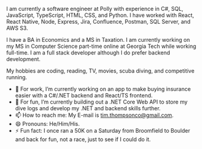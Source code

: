 <p>I am currently a software engineer at Polly with experience in C#, SQL, JavaScript, TypeScript, HTML, CSS, and Python. I have worked with React, React Native, Node, Express, Jira, Confluence, Postman, SQL Server, and AWS S3.</p>

<p>I have a BA in Economics and a MS in Taxation. I am currently working on my MS in Computer Science part-time online at Georgia Tech while working full-time. I am a full stack developer although I do prefer backend development.</p> 

<p>My hobbies are coding, reading, TV, movies, scuba diving, and competitive running.</p>

- 🔭 For work, I’m currently working on an app to make buying insurance easier with a C#/.NET backend and React/TS frontend.
- 🌱 For fun, I’m currently building out a .NET Core Web API to store my dive logs and develop my .NET and backend skills further.
- 📫 How to reach me: My E-mail is tim.thompsonco@gmail.com.
- 😄 Pronouns: He/Him/His.
- ⚡ Fun fact: I once ran a 50K on a Saturday from Broomfield to Boulder and back for fun, not a race, just to see if I could do it.
